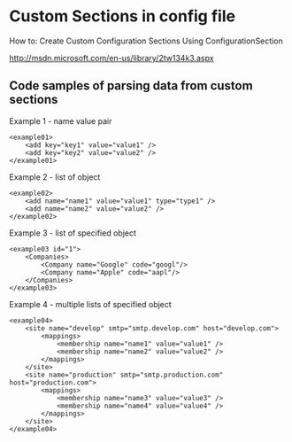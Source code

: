 Custom Sections in config file
====================

How to: Create Custom Configuration Sections Using ConfigurationSection

http://msdn.microsoft.com/en-us/library/2tw134k3.aspx

Code samples of parsing data from custom sections
------------------------

Example 1 - name value pair
```
<example01>
	<add key="key1" value="value1" />
	<add key="key2" value="value2" />
</example01>
```

Example 2 - list of object
```
<example02>
	<add name="name1" value="value1" type="type1" />
	<add name="name2" value="value2" />
</example02>
```

Example 3 - list of specified object
```
<example03 id="1">
	<Companies>
		<Company name="Google" code="googl"/>
		<Company name="Apple" code="aapl"/>
	</Companies>
</example03>
```

Example 4 - multiple lists of specified object
```
<example04>
	<site name="develop" smtp="smtp.develop.com" host="develop.com">
		<mappings>
			<membership name="name1" value="value1" />
			<membership name="name2" value="value2" />
		</mappings>
	</site>
	<site name="production" smtp="smtp.production.com" host="production.com">
		<mappings>
			<membership name="name3" value="value3" />
			<membership name="name4" value="value4" />
		</mappings>
	</site>
</example04>
```



